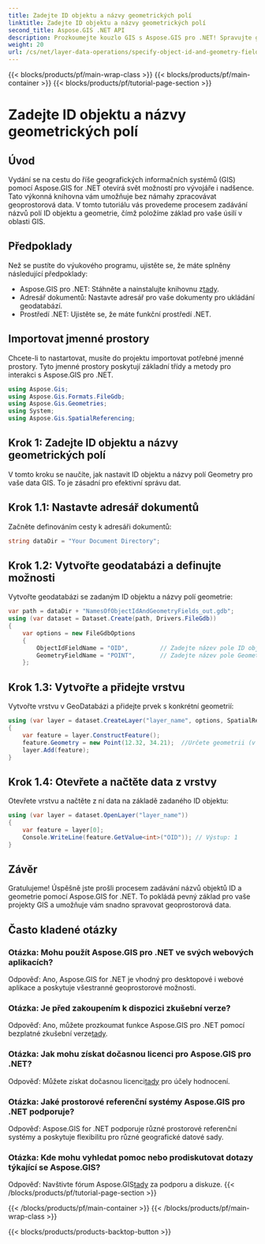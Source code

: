 ```yaml
---
title: Zadejte ID objektu a názvy geometrických polí
linktitle: Zadejte ID objektu a názvy geometrických polí
second_title: Aspose.GIS .NET API
description: Prozkoumejte kouzlo GIS s Aspose.GIS pro .NET! Spravujte geoprostorová data bez námahy. Stáhněte si nyní a uvolněte sílu prostorové inteligence.
weight: 20
url: /cs/net/layer-data-operations/specify-object-id-and-geometry-field-names/
---
```


{{< blocks/products/pf/main-wrap-class >}}
{{< blocks/products/pf/main-container >}}
{{< blocks/products/pf/tutorial-page-section >}}

# Zadejte ID objektu a názvy geometrických polí

## Úvod
Vydání se na cestu do říše geografických informačních systémů (GIS) pomocí Aspose.GIS for .NET otevírá svět možností pro vývojáře i nadšence. Tato výkonná knihovna vám umožňuje bez námahy zpracovávat geoprostorová data. V tomto tutoriálu vás provedeme procesem zadávání názvů polí ID objektu a geometrie, čímž položíme základ pro vaše úsilí v oblasti GIS.
## Předpoklady
Než se pustíte do výukového programu, ujistěte se, že máte splněny následující předpoklady:
-  Aspose.GIS pro .NET: Stáhněte a nainstalujte knihovnu z[tady](https://releases.aspose.com/gis/net/).
- Adresář dokumentů: Nastavte adresář pro vaše dokumenty pro ukládání geodatabází.
- Prostředí .NET: Ujistěte se, že máte funkční prostředí .NET.
## Importovat jmenné prostory
Chcete-li to nastartovat, musíte do projektu importovat potřebné jmenné prostory. Tyto jmenné prostory poskytují základní třídy a metody pro interakci s Aspose.GIS pro .NET.
```csharp
using Aspose.Gis;
using Aspose.Gis.Formats.FileGdb;
using Aspose.Gis.Geometries;
using System;
using Aspose.Gis.SpatialReferencing;
```
## Krok 1: Zadejte ID objektu a názvy geometrických polí
V tomto kroku se naučíte, jak nastavit ID objektu a názvy polí Geometry pro vaše data GIS. To je zásadní pro efektivní správu dat.
## Krok 1.1: Nastavte adresář dokumentů
Začněte definováním cesty k adresáři dokumentů:
```csharp
string dataDir = "Your Document Directory";
```
## Krok 1.2: Vytvořte geodatabázi a definujte možnosti
Vytvořte geodatabázi se zadaným ID objektu a názvy polí geometrie:
```csharp
var path = dataDir + "NamesOfObjectIdAndGeometryFields_out.gdb";
using (var dataset = Dataset.Create(path, Drivers.FileGdb))
{
    var options = new FileGdbOptions
    {
        ObjectIdFieldName = "OID",         // Zadejte název pole ID objektu
        GeometryFieldName = "POINT",       // Zadejte název pole Geometry
    };
```
## Krok 1.3: Vytvořte a přidejte vrstvu
Vytvořte vrstvu v GeoDatabázi a přidejte prvek s konkrétní geometrií:
```csharp
using (var layer = dataset.CreateLayer("layer_name", options, SpatialReferenceSystem.Wgs84))
{
    var feature = layer.ConstructFeature();
    feature.Geometry = new Point(12.32, 34.21);  //Určete geometrii (v tomto případě bod)
    layer.Add(feature);
}
```
## Krok 1.4: Otevřete a načtěte data z vrstvy
Otevřete vrstvu a načtěte z ní data na základě zadaného ID objektu:
```csharp
using (var layer = dataset.OpenLayer("layer_name"))
{
    var feature = layer[0];
    Console.WriteLine(feature.GetValue<int>("OID")); // Výstup: 1
}
```
## Závěr
Gratulujeme! Úspěšně jste prošli procesem zadávání názvů objektů ID a geometrie pomocí Aspose.GIS for .NET. To pokládá pevný základ pro vaše projekty GIS a umožňuje vám snadno spravovat geoprostorová data.
## Často kladené otázky
### Otázka: Mohu použít Aspose.GIS pro .NET ve svých webových aplikacích?
Odpověď: Ano, Aspose.GIS for .NET je vhodný pro desktopové i webové aplikace a poskytuje všestranné geoprostorové možnosti.
### Otázka: Je před zakoupením k dispozici zkušební verze?
 Odpověď: Ano, můžete prozkoumat funkce Aspose.GIS pro .NET pomocí bezplatné zkušební verze[tady](https://releases.aspose.com/).
### Otázka: Jak mohu získat dočasnou licenci pro Aspose.GIS pro .NET?
 Odpověď: Můžete získat dočasnou licenci[tady](https://purchase.aspose.com/temporary-license/) pro účely hodnocení.
### Otázka: Jaké prostorové referenční systémy Aspose.GIS pro .NET podporuje?
Odpověď: Aspose.GIS for .NET podporuje různé prostorové referenční systémy a poskytuje flexibilitu pro různé geografické datové sady.
### Otázka: Kde mohu vyhledat pomoc nebo prodiskutovat dotazy týkající se Aspose.GIS?
 Odpověď: Navštivte fórum Aspose.GIS[tady](https://forum.aspose.com/c/gis/33) za podporu a diskuze.
{{< /blocks/products/pf/tutorial-page-section >}}

{{< /blocks/products/pf/main-container >}}
{{< /blocks/products/pf/main-wrap-class >}}

{{< blocks/products/products-backtop-button >}}
